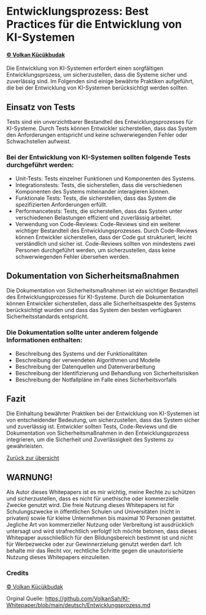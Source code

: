 # Entwicklungsprozess: Best Practices für die Entwicklung von KI-Systemen
#### [© Volkan Kücükbudak](https://github.com/volkansah)
Die Entwicklung von KI-Systemen erfordert einen sorgfältigen Entwicklungsprozess, um sicherzustellen, dass die Systeme sicher und zuverlässig sind. Im Folgenden sind einige bewährte Praktiken aufgeführt, die bei der Entwicklung von KI-Systemen berücksichtigt werden sollten.

## Einsatz von Tests
Tests sind ein unverzichtbarer Bestandteil des Entwicklungsprozesses für KI-Systeme. Durch Tests können Entwickler sicherstellen, dass das System den Anforderungen entspricht und keine schwerwiegenden Fehler oder Schwachstellen aufweist.

### Bei der Entwicklung von KI-Systemen sollten folgende Tests durchgeführt werden:

- Unit-Tests: Tests einzelner Funktionen und Komponenten des Systems.
- Integrationstests: Tests, die sicherstellen, dass die verschiedenen Komponenten des Systems miteinander interagieren können.
- Funktionale Tests: Tests, die sicherstellen, dass das System die spezifizierten Anforderungen erfüllt.
- Performancetests: Tests, die sicherstellen, dass das System unter verschiedenen Belastungen effizient und zuverlässig arbeitet.
- Verwendung von Code-Reviews: Code-Reviews sind ein weiterer wichtiger Bestandteil des Entwicklungsprozesses. Durch Code-Reviews können Entwickler sicherstellen, dass der Code gut strukturiert, leicht verständlich und sicher ist. Code-Reviews sollten von mindestens zwei Personen durchgeführt werden, um sicherzustellen, dass keine schwerwiegenden Fehler übersehen werden.


## Dokumentation von Sicherheitsmaßnahmen
Die Dokumentation von Sicherheitsmaßnahmen ist ein wichtiger Bestandteil des Entwicklungsprozesses für KI-Systeme. Durch die Dokumentation können Entwickler sicherstellen, dass alle Sicherheitsaspekte des Systems berücksichtigt wurden und dass das System den besten verfügbaren Sicherheitsstandards entspricht.

### Die Dokumentation sollte unter anderem folgende Informationen enthalten:

- Beschreibung des Systems und der Funktionalitäten
- Beschreibung der verwendeten Algorithmen und Modelle
- Beschreibung der Datenquellen und Datenverarbeitung
- Beschreibung der Identifizierung und Behandlung von Sicherheitsrisiken
- Beschreibung der Notfallpläne im Falle eines Sicherheitsvorfalls
## Fazit
Die Einhaltung bewährter Praktiken bei der Entwicklung von KI-Systemen ist von entscheidender Bedeutung, um sicherzustellen, dass das System sicher und zuverlässig ist. Entwickler sollten Tests, Code-Reviews und die Dokumentation von Sicherheitsmaßnahmen in den Entwicklungsprozess integrieren, um die Sicherheit und Zuverlässigkeit des Systems zu gewährleisten.

[Zurück zur übersicht](README.md#Themen)

## WARNUNG!
Als Autor dieses Whitepapers ist es mir wichtig, meine Rechte zu schützen und sicherzustellen, dass es nicht für unethische oder kommerzielle Zwecke genutzt wird. Die freie Nutzung dieses Whitepapers ist für Schulungszwecke in öffentlichen Schulen und Universitäten (nicht in privaten) sowie für kleine Unternehmen bis maximal 10 Personen gestattet. Jegliche Art von kommerzieller Nutzung oder Verbreitung ist ausdrücklich untersagt und wird strafrechtlich verfolgt! Ich möchte betonen, dass dieses Whitepaper ausschließlich für den Bildungsbereich bestimmt ist und nicht für Werbezwecke oder zur Gewinnerzielung genutzt werden darf. Ich behalte mir das Recht vor, rechtliche Schritte gegen die unautorisierte Nutzung dieses Whitepapers einzuleiten.
### Credits
[© Volkan Kücükbudak](https://github.com/volkansah)

Orginal Quelle: https://github.com/VolkanSah/KI-Whitepaper/blob/main/deutsch/Entwicklungsprozess.md

